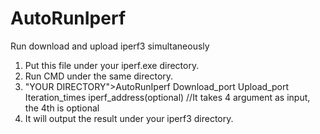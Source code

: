 # AutoRunIperf
Run download and upload iperf3 simultaneously
1. Put this file under your iperf.exe directory.
2. Run CMD under the same directory.
3. "YOUR DIRECTORY">AutoRunIperf Download_port Upload_port Iteration_times iperf_address(optional) //It takes 4 argument as input, the 4th is optional 
4. It will output the result under your iperf3 directory.
